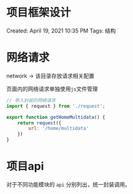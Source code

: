 # 项目框架设计

Created: April 19, 2021 10:35 PM
Tags: 结构

# 网络请求

network → 该目录存放请求相关配置

页面内的网络请求单独使用`js`文件管理

```jsx
// 导入封装的网络请求
import { request } from './request';

export function getHomeMultidata() {
	return request({
		url: '/home/multidata'
	})
}

```

# 项目api

对于不同功能模块的 `api` 分别列出，统一封装调用。